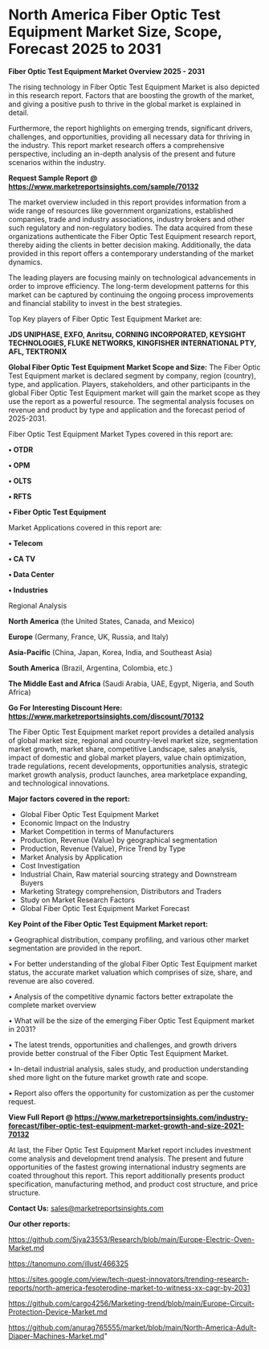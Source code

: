  # North America Fiber Optic Test Equipment Market Size, Scope, Forecast 2025 to 2031

<Strong> Fiber Optic Test Equipment Market Overview 2025 - 2031</strong>

The rising technology in Fiber Optic Test Equipment Market is also depicted in this research report. Factors that are boosting the growth of the market, and giving a positive push to thrive in the global market is explained in detail.

Furthermore, the report highlights on emerging trends, significant drivers, challenges, and opportunities, providing all necessary data for thriving in the industry. This report market research offers a comprehensive perspective, including an in-depth analysis of the present and future scenarios within the industry.

<strong>Request Sample Report @ <a href=https://www.marketreportsinsights.com/sample/70132>https://www.marketreportsinsights.com/sample/70132</a></strong>

The market overview included in this report provides information from a wide range of resources like government organizations, established companies, trade and industry associations, industry brokers and other such regulatory and non-regulatory bodies. The data acquired from these organizations authenticate the Fiber Optic Test Equipment research report, thereby aiding the clients in better decision making. Additionally, the data provided in this report offers a contemporary understanding of the market dynamics.

The leading players are focusing mainly on technological advancements in order to improve efficiency. The long-term development patterns for this market can be captured by continuing the ongoing process improvements and financial stability to invest in the best strategies.

Top Key players of Fiber Optic Test Equipment Market are:

<strong>JDS UNIPHASE, EXFO, Anritsu, CORNING INCORPORATED, KEYSIGHT TECHNOLOGIES, FLUKE NETWORKS, KINGFISHER INTERNATIONAL PTY, AFL, TEKTRONIX</strong>

<strong><b>Global Fiber Optic Test Equipment Market Scope and Size:</b></strong>
The Fiber Optic Test Equipment market is declared segment by company, region (country), type, and application. Players, stakeholders, and other participants in the global Fiber Optic Test Equipment market will gain the market scope as they use the report as a powerful resource. The segmental analysis focuses on revenue and product by type and application and the forecast period of 2025-2031.

Fiber Optic Test Equipment Market Types covered in this report are:

<strong>• OTDR

• OPM

• OLTS

• RFTS

• Fiber Optic Test Equipment</strong>

Market Applications covered in this report are:

<strong>• Telecom

• CA TV

• Data Center

• Industries</strong> 

Regional Analysis

<strong>North America</strong> (the United States, Canada, and Mexico)

<strong>Europe</strong> (Germany, France, UK, Russia, and Italy)

<strong>Asia-Pacific</strong> (China, Japan, Korea, India, and Southeast Asia)

<strong>South America</strong> (Brazil, Argentina, Colombia, etc.)

<strong>The Middle East and Africa</strong> (Saudi Arabia, UAE, Egypt, Nigeria, and South Africa)

<strong>Go For Interesting Discount Here: <a href=https://www.marketreportsinsights.com/discount/70132>https://www.marketreportsinsights.com/discount/70132</a></strong>

The Fiber Optic Test Equipment market report provides a detailed analysis of global market size, regional and country-level market size, segmentation market growth, market share, competitive Landscape, sales analysis, impact of domestic and global market players, value chain optimization, trade regulations, recent developments, opportunities analysis, strategic market growth analysis, product launches, area marketplace expanding, and technological innovations.

<strong><b>Major factors covered in the report:</b></strong>
<ul>
  <li>Global Fiber Optic Test Equipment Market </li>
  <li>Economic Impact on the Industry</li>
  <li>Market Competition in terms of Manufacturers</li>
  <li>Production, Revenue (Value) by geographical segmentation</li>
  <li>Production, Revenue (Value), Price Trend by Type</li>
  <li>Market Analysis by Application</li>
  <li>Cost Investigation</li>
  <li>Industrial Chain, Raw material sourcing strategy and Downstream Buyers</li>
  <li>Marketing Strategy comprehension, Distributors and Traders</li>
  <li>Study on Market Research Factors</li>
  <li>Global Fiber Optic Test Equipment Market Forecast</li>
</ul>

<strong><b>Key Point of the Fiber Optic Test Equipment Market report:</b></strong>

• Geographical distribution, company profiling, and various other market segmentation are provided in the report.

• For better understanding of the global Fiber Optic Test Equipment market status, the accurate market valuation which comprises of size, share, and revenue are also covered.

• Analysis of the competitive dynamic factors better extrapolate the complete market overview

• What will be the size of the emerging Fiber Optic Test Equipment market in 2031?

• The latest trends, opportunities and challenges, and growth drivers provide better construal of the Fiber Optic Test Equipment Market.

• In-detail industrial analysis, sales study, and production understanding shed more light on the future market growth rate and scope.

• Report also offers the opportunity for customization as per the customer request.

<strong><b>View Full Report @ <a href=https://www.marketreportsinsights.com/industry-forecast/fiber-optic-test-equipment-market-growth-and-size-2021-70132>https://www.marketreportsinsights.com/industry-forecast/fiber-optic-test-equipment-market-growth-and-size-2021-70132</a></b></strong>


At last, the Fiber Optic Test Equipment Market report includes investment come analysis and development trend analysis. The present and future opportunities of the fastest growing international industry segments are coated throughout this report. This report additionally presents product specification, manufacturing method, and product cost structure, and price structure.

<strong>Contact Us:</strong>
sales@marketreportsinsights.com

<strong>Our other reports:</strong>

<a href=https://github.com/Siya23553/Research/blob/main/Europe-Electric-Oven-Market.md>https://github.com/Siya23553/Research/blob/main/Europe-Electric-Oven-Market.md</a>

<a href=https://tanomuno.com/illust/466325>https://tanomuno.com/illust/466325</a>

<a href=https://sites.google.com/view/tech-quest-innovators/trending-research-reports/north-america-fesoterodine-market-to-witness-xx-cagr-by-2031>https://sites.google.com/view/tech-quest-innovators/trending-research-reports/north-america-fesoterodine-market-to-witness-xx-cagr-by-2031</a>

<a href=https://github.com/cargo4256/Marketing-trend/blob/main/Europe-Circuit-Protection-Device-Market.md>https://github.com/cargo4256/Marketing-trend/blob/main/Europe-Circuit-Protection-Device-Market.md</a>

<a href=https://github.com/anurag765555/market/blob/main/North-America-Adult-Diaper-Machines-Market.md>https://github.com/anurag765555/market/blob/main/North-America-Adult-Diaper-Machines-Market.md</a>"
